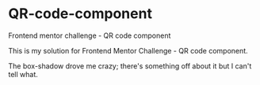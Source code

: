 # QR-code-component
Frontend mentor challenge - QR code component

This is my solution for Frontend Mentor Challenge - QR code component.

The box-shadow drove me crazy; there's something off about it but I can't tell what.
